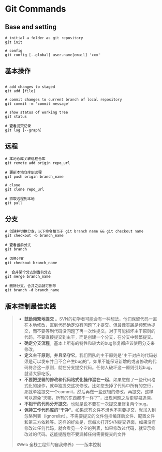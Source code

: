 # Git Commands

## Base and setting

```shell
# initial a folder as git repository
git init

# config
git config [--global] user.name[email] 'xxx'

```

## 基本操作

```shell

# add changes to staged
git add [file]

# commit changes to current branch of local repository
git commit -m 'commit message'

# show status of working tree
git status

# 查看提交记录
git log [--graph]
```

## 远程

```shell
# 本地仓库关联远程仓库
git remote add origin repo_url

# 更新本地仓库到远程
git push origin branch_name

# clone
git clone repo_url

# 抓取远程到本地
git pull
```

## 分支

```shell
# 创建并切换分支，以下命令相当于 git branch name && git checkout name
git checkout -b branch_name

# 查看当前分支
git branch

# 切换分支
git checkout branch_name

#  合并某个分支到当前分支
git merge branch_name

# 删除分支，合并之后就可删除
git branch -d branch_name
```

## 版本控制最佳实践

> - **鼓励频繁地提交** 。SVN的初学者可能会有一种想法，他们保留代码一直在本地修改，直到代码确定没有问题了才提交。但最佳实践是频繁地提交，而不要等到代码没问题了再一次性提交。对于可能损坏主干原则的代码，不要直接提交到主干，而是创建一个分支，在分支中频繁提交。
> - **确定分支流程**。基本上所有的特性和较大的bug修复都应该使用分支来修改。
> - **定义主干原则，并且坚守它**。我们团队的主干原则是“主干对应的代码必须是可以发布并且不会产生bug的”，如果不能保证新增的或者修改的代码符合这一原则，就在分支提交代码。任何人破坏这一原则引起bug，就请大家吃饭。
> - **不要把逻辑的修改和代码格式化操作混在一起**。如果您做了一些代码格式化的操作，就单独提交这次修改。比如您去掉了代码中所有的空行，那就单独提交一个commit，然后再做一些逻辑的修改，再提交。这样可以避免“天哪，所有的东西都不一样了”，出现问题之后更容易追溯。
> - **不相干的代码分开提交**。也就是说不要在一次提交里修复两个bug。
> - **保持工作代码库的“干净”**。如果您有文件不想也不需要提交，就加入到忽略列表（ignorelist）。不需要提交的文件包括编译后文件、配置文件和第三方依赖等。这样的好处是，您每次打开SVN提交界面，如果没有修改过任何代码，就会看见一个空的列表，如果修改过代码，就显示修改过的代码。这能提醒您不要漏掉任何需要提交的文件
>
> 《Web 全栈工程师的自我修养》——版本控制